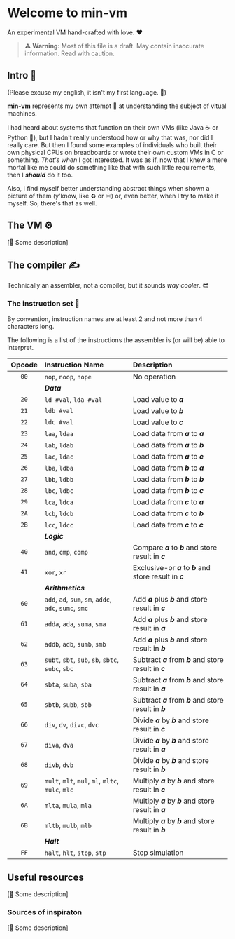 [//]: # (Author: Itiel Lopez - itiel@soyitiel.com)
[//]: # (Created: 05/08/2021)
[//]: # (Last updated: 11/08/2021)

# Welcome to min-vm
An experimental VM hand-crafted with love. ❤

> **⚠ Warning:** Most of this file is a draft. May contain inaccurate information. Read with caution.

## Intro 🌟

(Please excuse my english, it isn't my first language. 🙏)

**min-vm** represents my own attempt 💪 at understanding the subject of vitual machines. 

I had heard about systems that function on their own VMs (like Java ☕ or Python 🐍), but I hadn't really understood how or why that was, nor did I really care. But then I found some examples of individuals who built their own physical CPUs on breadboards or wrote their own custom VMs in C or something. *That's when* I got interested. It was as if, now that I knew a mere mortal like me could do something like that with such little requirements, then I ***should*** do it too. 

Also, I find myself better understanding abstract things when shown a picture of them (y'know, like ♻ or ♾) or, even better, when I try to make it myself. So, there's that as well. 

## The VM ⚙

[🚧 Some description]

## The compiler ✍

Technically an assembler, not a compiler, but it sounds *way cooler*. 😎 

### The instruction set 🧬

By convention, instruction names are at least 2 and not more than 4 characters long.

The following is a list of the instructions the assembler is (or will be) able to interpret.

| Opcode   | Instruction Name                                       | Description                                                 |
| :------: | :----------------------------------------------------- | :----------------------------------------------------       |
|   `00`   | `nop`, `noop`, `nope`                                  | No operation                                                |
| | ***Data***                                                                                                                    |
|   `20`   | `ld #val`, `lda #val`                                  | Load value to ***a***                                       |
|   `21`   | `ldb #val`                                             | Load value to ***b***                                       |
|   `22`   | `ldc #val`                                             | Load value to ***c***                                       |
|   `23`   | `laa`, `ldaa`                                          | Load data from ***a*** to ***a***                           |
|   `24`   | `lab`, `ldab`                                          | Load data from ***a*** to ***b***                           |
|   `25`   | `lac`, `ldac`                                          | Load data from ***a*** to ***c***                           |
|   `26`   | `lba`, `ldba`                                          | Load data from ***b*** to ***a***                           |
|   `27`   | `lbb`, `ldbb`                                          | Load data from ***b*** to ***b***                           |
|   `28`   | `lbc`, `ldbc`                                          | Load data from ***b*** to ***c***                           |
|   `29`   | `lca`, `ldca`                                          | Load data from ***c*** to ***a***                           |
|   `2A`   | `lcb`, `ldcb`                                          | Load data from ***c*** to ***b***                           |
|   `2B`   | `lcc`, `ldcc`                                          | Load data from ***c*** to ***c***                           |
| | ***Logic***                                                                                                                   |
|   `40`   | `and`, `cmp`, `comp`                                   | Compare ***a*** to ***b*** and store result in ***c***      |
|   `41`   | `xor`, `xr`                                            | Exclusive-or ***a*** to ***b*** and store result in ***c*** |
| | ***Arithmetics***                                                                                                             |
|   `60`   | `add`, `ad`, `sum`, `sm`, `addc`, `adc`, `sumc`, `smc` | Add ***a*** plus ***b*** and store result in ***c***        |
|   `61`   | `adda`, `ada`, `suma`, `sma`                           | Add ***a*** plus ***b*** and store result in ***a***        |
|   `62`   | `addb`, `adb`, `sumb`, `smb`                           | Add ***a*** plus ***b*** and store result in ***b***        |
|   `63`   | `subt`, `sbt`, `sub`, `sb`, `sbtc`, `subc`, `sbc`      | Subtract ***a*** from ***b*** and store result in ***c***   |
|   `64`   | `sbta`, `suba`, `sba`                                  | Subtract ***a*** from ***b*** and store result in ***a***   |
|   `65`   | `sbtb`, `subb`, `sbb`                                  | Subtract ***a*** from ***b*** and store result in ***b***   |
|   `66`   | `div`, `dv`, `divc`, `dvc`                             | Divide ***a*** by ***b*** and store result in ***c***       |
|   `67`   | `diva`, `dva`                                          | Divide ***a*** by ***b*** and store result in ***a***       |
|   `68`   | `divb`, `dvb`                                          | Divide ***a*** by ***b*** and store result in ***b***       |
|   `69`   | `mult`, `mlt`, `mul`, `ml`, `mltc`, `mulc`, `mlc`      | Multiply ***a*** by ***b*** and store result in ***c***     |
|   `6A`   | `mlta`, `mula`, `mla`                                  | Multiply ***a*** by ***b*** and store result in ***a***     |
|   `6B`   | `mltb`, `mulb`, `mlb`                                  | Multiply ***a*** by ***b*** and store result in ***b***     |
| | ***Halt***                                                                                                                    |
|   `FF`   | `halt`, `hlt`, `stop`, `stp`                           | Stop simulation                                             |

## Useful resources

[🚧 Some description]

### Sources of inspiraton

[🚧 Some description]
